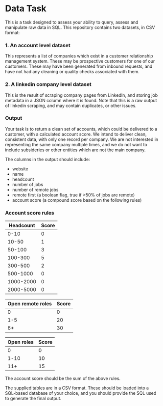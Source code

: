 # Data Task

This is a task designed to assess your ability to query, assess and manipulate raw data in SQL. This repository contains two datasets, in CSV format:

### 1. An account level dataset
This represents a list of companies which exist in a customer relationship management system. These may be prospective customers for one of our customers. These may have been generated
from inbound requests, and have not had any cleaning or quality checks associated with them.

### 2. A linkedin company level dataset
This is the result of scraping company pages from LinkedIn, and storing job metadata in a JSON column where it is found.
Note that this is a raw output of linkedin scraping, and may contain duplicates, or other issues.

### Output

Your task is to return a clean set of accounts, which could be delivered to a customer, with a calculated account score. We intend to deliver
clean, consistent data, with only one record per company. We are not interested in representing the same company multiple times, and
we do not want to include subsideries or other entities which are not the main company.

The columns in the output should include:

- website
- name
- headcount
- number of jobs
- number of remote jobs
- remote first (a boolean flag, true if >50% of jobs are remote)
- account score (a compound score based on the following rules)


### Account score rules



| Headcount | Score |
| -------------- | --------- |
| 0-10           |     0      |
| 10-50          | 1         |
| 50-100         | 3         |
| 100-300        | 5         |
| 300-500        | 2         |
| 500-1000       |      0     |
| 1000-2000      |       0    |
| 2000-5000      |0|


| Open remote roles | Score|
| ----------------------- | --------- |
| 0           |    0       |
| 1-5                     | 20        |
| 6+                      | 30        |


| Open roles | Score|
| ----------------------- | --------- |
| 0  |  0         |
| 1-10           | 10        |
| 11+           | 15        |

The account score should be the sum of the above rules.


The supplied tables are in a CSV format. These should be loaded into a SQL-based database of your choice, and you should provide the SQL
used to generate the final output.

